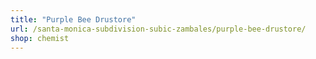 ```yaml
---
title: "Purple Bee Drustore"
url: /santa-monica-subdivision-subic-zambales/purple-bee-drustore/
shop: chemist
---
```

